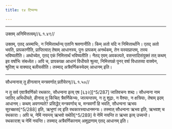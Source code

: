 ```yaml
---
title: ९४ टिप्पन्यः

---
```


[^5/286]: E2: rathakāraḥ, āpadi jīvanaṃ caitasya. vākyena tasyedam

____________________________________________


उक्तम् अनिमित्तत्वम्//६.१.४९//

उक्तम्, एतद् अस्माभिः, न निमित्तार्थान्य् एतानि श्रवणानीति। किम् अतो यदि न निमित्तार्थानि। एतद् अतो भवति, प्रापकाणीति, प्राप्तित्वात् तेषाम् आधानस्य, पुनः प्रापकम् अनर्थकम्, तेन यस्याप्राप्तम्, तस्य भविष्यतीति। अथोच्येत, एतद् एकं निमित्तार्थं भविष्यतीति। नैतद् एवम् अवकल्पते, वसन्तादिसंयुक्तं तत् कथम् इव वर्षाभिः संबध्येत। अपि च, प्रापकपक्ष आधानं विधीयते श्रुत्या, निमित्तपक्षे पुनर् वर्षा विधातव्या वाक्येन, श्रुतिश् च वाक्याद् बलीयसीति। तस्माद् अत्रैवर्णिकस्येदम् आधानम् इति।


____________________________________________


सौधन्वनास् तु हीनत्वान् मन्त्रवर्णात् प्रतीयेरन्//६.१.५०//

न तु सर्व एवात्रैवर्णिको रथकारः, सौधन्वना इत्य् एष [६३२][^5/287] जातिवचनः शब्दः। सौधन्वना नाम जातिर् अभिधीयते, हीनास् तु किंचित् त्रैवर्णिकेभ्यः, जात्यन्तरम्, न तु शूद्राः, न वैश्याः, न क्षत्रियाः, तेषाम् इदम् आधानम्। कथम् अवगम्यते? प्रसिद्धेर् मन्त्रवर्णाच् च, मन्त्रवर्णो हि भवति, सौधन्वना ऋभवः सूरचक्षस[^5/288] इति, ऋभूणां त्व् इति रथकारस्याधानमन्त्रः। तस्मात् सौधन्वना ऋभव इति, ऋभवश् च रथकाराः। अपि च, नेमिं नयन्त्य् ऋभवो यथेति[^5/289] ये नेमिं नयन्ति त ऋभव इत्य् उच्यन्ते। रथकाराश् च नेमिं नयन्ति। तस्माद् अत्रैवर्णिकानाम् अशूद्राणाम् एतद् आधानम् इति।
